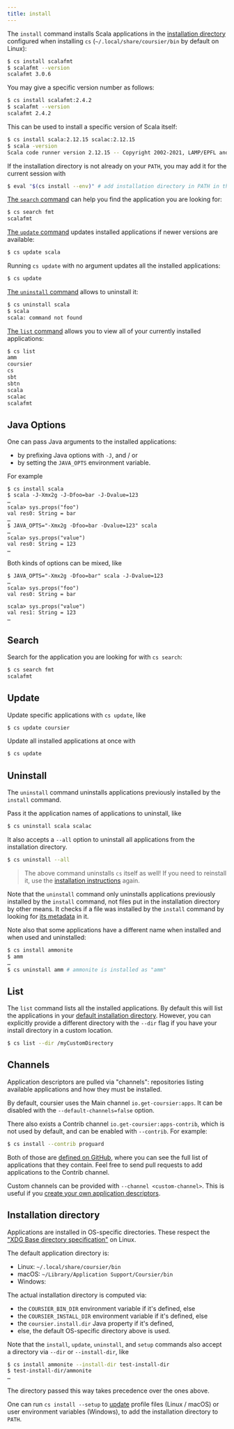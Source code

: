 ```yaml
---
title: install
---
```


The `install` command installs Scala applications in the
[installation directory](#installation-directory)
configured when installing `cs` (`~/.local/share/coursier/bin` by default on Linux):

```bash
$ cs install scalafmt
$ scalafmt --version
scalafmt 3.0.6
```

You may give a specific version number as follows:

```bash
$ cs install scalafmt:2.4.2
$ scalafmt --version
scalafmt 2.4.2
```

This can be used to install a specific version of Scala itself:

```bash
$ cs install scala:2.12.15 scalac:2.12.15
$ scala -version
Scala code runner version 2.12.15 -- Copyright 2002-2021, LAMP/EPFL and Lightbend, Inc.
```

If the installation directory is not already on your `PATH`, you may add it for the current session with
```bash
$ eval "$(cs install --env)" # add installation directory in PATH in the current session
```

[The `search` command](#search) can help you find the application you are looking for:
```bash
$ cs search fmt
scalafmt
```

[The `update` command](#update) updates installed applications if newer versions are available:
```bash
$ cs update scala
```

Running `cs update` with no argument updates all the installed applications:
```bash
$ cs update
```

[The `uninstall` command](#uninstall) allows to uninstall it:
```bash
$ cs uninstall scala
$ scala
scala: command not found
```

[The `list` command](#list) allows you to view all of your currently installed
applications:

```bash
$ cs list
amm
coursier
cs
sbt
sbtn
scala
scalac
scalafmt
```

## Java Options

One can pass Java arguments to the installed applications:
- by prefixing Java options with `-J`, and / or
- by setting the `JAVA_OPTS` environment variable.

For example
```text
$ cs install scala
$ scala -J-Xmx2g -J-Dfoo=bar -J-Dvalue=123
…
scala> sys.props("foo")
val res0: String = bar
…
$ JAVA_OPTS="-Xmx2g -Dfoo=bar -Dvalue=123" scala
…
scala> sys.props("value")
val res0: String = 123
…
```

Both kinds of options can be mixed, like
```text
$ JAVA_OPTS="-Xmx2g -Dfoo=bar" scala -J-Dvalue=123
…
scala> sys.props("foo")
val res0: String = bar

scala> sys.props("value")
val res1: String = 123
…
```

## Search

Search for the application you are looking for with `cs search`:
```bash
$ cs search fmt
scalafmt
```

## Update

Update specific applications with `cs update`, like
```bash
$ cs update coursier
```

Update all installed applications at once with
```bash
$ cs update
```

## Uninstall

The `uninstall` command uninstalls applications previously installed
by the `install` command.

Pass it the application names of applications to uninstall, like
```bash
$ cs uninstall scala scalac
```

It also accepts a `--all` option to uninstall all applications
from the installation directory.
```bash
$ cs uninstall --all
```

> The above command uninstalls `cs` itself as well!
> If you need to reinstall it, use the [installation instructions](cli-installation.md) again.

Note that the `uninstall` command only uninstalls applications previously
installed by the `install` command, not files put in the installation
directory by other means. It checks if a file was installed by
the `install` command by looking for [its metadata](cli-appdescriptors.md#application-metadata) in it.

Note also that some applications have a different name when installed
and when used and uninstalled:
```bash
$ cs install ammonite
$ amm
…
$ cs uninstall amm # ammonite is installed as "amm"
```

## List

The `list` command lists all the installed applications. By default this will
list the applications in your [default installation
directory](#installation-directory). However, you can explicitly provide a
different directory with the `--dir` flag if you have your install directory in
a custom location.

```bash
$ cs list --dir /myCustomDirectory
```

## Channels

Application descriptors are pulled via "channels": repositories listing available applications and how they must be installed.

By default, coursier uses the Main channel `io.get-coursier:apps`.
It can be disabled with the `--default-channels=false` option.

There also exists a Contrib channel `io.get-coursier:apps-contrib`, which is not used by default, and can be enabled with `--contrib`.
For example:

```bash
$ cs install --contrib proguard
```

Both of those are [defined on GitHub](https://github.com/coursier/apps), where you can see the full list of applications that they contain.
Feel free to send pull requests to add applications to the Contrib channel.

Custom channels can be provided with `--channel <custom-channel>`.
This is useful if you [create your own application descriptors](cli-appdescriptors.md).

## Installation directory

Applications are installed in OS-specific directories.
These respect the
["XDG Base directory specification"](https://specifications.freedesktop.org/basedir-spec/basedir-spec-latest.html)
on Linux.

The default application directory is:
- Linux: `~/.local/share/coursier/bin`
- macOS: `~/Library/Application Support/Coursier/bin`
- Windows:

The actual installation directory is computed via:
- the `COURSIER_BIN_DIR` environment variable if it's defined, else
- the `COURSIER_INSTALL_DIR` environment variable if it's defined, else
- the `coursier.install.dir` Java property if it's defined,
- else, the default OS-specific directory above is used.

Note that the `install`, `update`, `uninstall`, and `setup` commands also
accept a directory via `--dir` or `--install-dir`, like
```bash
$ cs install ammonite --install-dir test-install-dir
$ test-install-dir/ammonite
…
```
The directory passed this way takes precedence over the ones above.

One can run `cs install --setup` to [update](https://get-coursier.io/docs/cli-installation.html#how-it-sets-environment-variables-globally) 
profile files (Linux / macOS) or user environment variables (Windows),
to add the installation directory to `PATH`.
